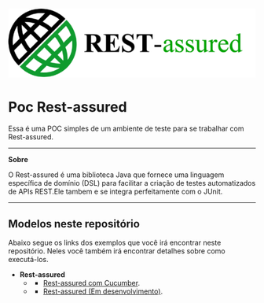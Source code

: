 ![Rest-Assured Logo](imgs/Rest-assured.png)
<ls>

# Poc Rest-assured

Essa é uma POC simples de um ambiente de teste para se trabalhar com Rest-assured.


___
**Sobre**

O Rest-assured é uma biblioteca Java que fornece uma linguagem específica de domínio (DSL) para facilitar a criação de testes automatizados de APIs REST.Ele tambem e se integra perfeitamente com o JUnit.

___
## Modelos neste repositório

Abaixo segue os links dos exemplos que você irá encontrar neste repositório.
Neles você também irá encontrar detalhes sobre como executá-los.

- **Rest-assured**
  - * [Rest-assured com Cucumber](RestAssuredCucumber).
  - * [Rest-assured (Em desenvolvimento)]().
